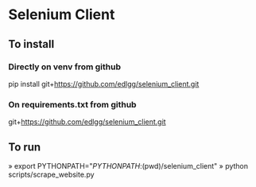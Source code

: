 # Selenium Client

## To install

### Directly on venv from github

pip install git+https://github.com/edlgg/selenium_client.git

### On requirements.txt from github

git+https://github.com/edlgg/selenium_client.git

## To run

» export PYTHONPATH="$PYTHONPATH:$(pwd)/selenium_client"
» python scripts/scrape_website.py
